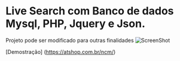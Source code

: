 # Live Search com Banco de dados Mysql, PHP, Jquery e Json. 

Projeto pode ser modificado para outras finalidades
![ScreenShot
](https://github.com/lucianoo6/Live_Search/blob/master/live%20search.PNG)

[Demostração] (https://atshop.com.br/ncm/)
